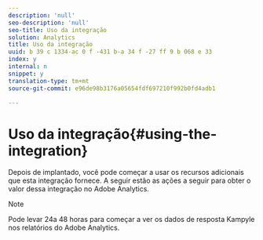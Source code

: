 ```yaml
---
description: 'null'
seo-description: 'null'
seo-title: Uso da integração
solution: Analytics
title: Uso da integração
uuid: b 39 c 1334-ac 0 f -431 b-a 34 f -27 ff 9 b 068 e 33
index: y
internal: n
snippet: y
translation-type: tm+mt
source-git-commit: e96de98b3176a05654fdf697210f992b0fd4adb1

---
```



# Uso da integração{#using-the-integration}

Depois de implantado, você pode começar a usar os recursos adicionais que esta integração fornece. A seguir estão as ações a seguir para obter o valor dessa integração no Adobe Analytics.

>[!NOTE]
>
>Pode levar 24a 48 horas para começar a ver os dados de resposta Kampyle nos relatórios do Adobe Analytics.

